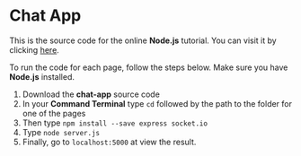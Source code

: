 # Chat App

This is the source code for the online **Node.js** tutorial.
You can visit it by clicking [here](https://greyhope.uk/chat_1.html).

To run the code for each page, follow the steps below.
Make sure you have **Node.js** installed.

1. Download the **chat-app** source code
2. In your **Command Terminal** type `cd` followed by the path to the folder for one of the pages
3. Then type `npm install --save express socket.io`
4. Type `node server.js`
5. Finally, go to `localhost:5000` at view the result.
